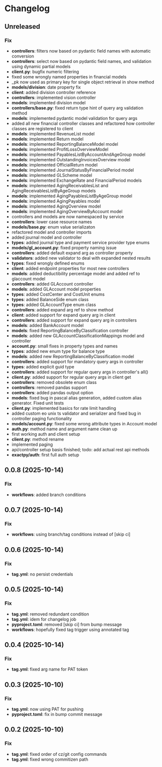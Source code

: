 # Changelog

## Unreleased

### Fix

- **controllers**: filters now based on pydantic field names with automatic conversion
- **controllers**: select now based on pydantic field names, and validation using dynamic partial models
- **client.py**: bugfix numeric filtering
- fixed some wrongly named properties in financial models
- _pk now used as primary key for single object retrieval in show method
- **models/division**: date property fix
- **client**: added division controller reference
- **controllers**: implemented vision controller
- **models**: implemented division model
- **controllers/base.py**: fixed return type hint of query arg validation method
- **models**: implemented pydantic model validation for query args
- added all new financial controller classes and refactored how controller classes are registered to client
- **models**: implemented RevenueList model
- **models**: implemented Return model
- **models**: implemented ReportingBalanceModel model
- **models**: implemented ProfitLossOverviewModel
- **models**: implemented PayablesListByAccountAndAgeGroup model
- **models**: implemented OutstandingInvoicesOverview model
- **models**: implemented OfficialReturn model
- **models**: implemented JournalStatusByFinancialPeriod model
- **models**: implemented GLScheme model
- **models**: implemented ExchangeRate and FinancialPeriod models
- **models**: implemented AgingReceivablesList and AgingReceivablesListByAgeGroup models
- **models**: implemented AgingPayablesListByAgeGroup model
- **models**: implemented AgingPayables model
- **models**: implemented AgingOverview model
- **models**: implemented AgingOverviewByAccount model
- controllers and models are now namespaced by service
- **controllers**: lower case resource names
- **models/base.py**: enum value serializaton
- refactored model and controller imports
- added journal model and controller
- **types**: added journal type and payment service provider type enums
- **models/gl_account.py**: fixed property naming issue
- **controllers**: added default expand arg as controller property
- **validators**: added new validator to deal with expanded nested results
- **types**: fixed wrongly defined enums
- **client**: added endpoint properties for most new controllers
- **models**: added deductibility percentage model and added ref to glaccount model
- **controllers**: added GLAccount controller
- **models**: added GLAccount model properties
- **types**: added CostCenter and CostUnit enums
- **types**: added BalanceSide enum class
- **types**: added GLAccountType enum class
- **controllers**: added expand arg ref to show method
- **client**: added support for expand query arg in client
- **controllers**: added support for expand query arg in controllers
- **models**: added BankAccount model
- **models**: fixed ReportingBalanceByClassification controller
- **models**: added new GLAccountClassificationMappings model and controller
- **account.py**: small fixes in property types and names
- **types**: added new enum type for balance type
- **models**: added new ReportingBalanceByClassification model
- **controllers**: added support for mandatory query args in controller
- **types**: added explicit guid type
- **controllers**: added support for regular query args in controller's all()
- **client.py**: added support for regular query args in client get
- **controllers**: removed obsolete enum class
- **controllers**: removed pandas support
- **controllers**: added pandas output option
- **models**: fixed bug in pascal alias generation, added custom alias generator. Fixed unit tests
- **client.py**: implemented basics for rate limit handling
- added custom eo unix ts validator and serializer and fixed bug in controller paging functionality
- **models/account.py**: fixed some wrong attribute types in Account model
- **auth.py**: method name and argument name clean up
- first working auth and client setup
- **client.py**: method rename
- implemented paging
- api/controller setup basis finished; todo: add actual rest api methods
- **exactpy/auth**: first full auth setup

## 0.0.8 (2025-10-14)

### Fix

- **workflows**: added branch conditions

## 0.0.7 (2025-10-14)

### Fix

- **workflows**: using branch/tag conditions instead of [skip ci]

## 0.0.6 (2025-10-14)

### Fix

- **tag.yml**: no persist credentials

## 0.0.5 (2025-10-14)

### Fix

- **tag.yml**: removed redundant condition
- **tag.yml**: idem for changelog job
- **pyproject.toml**: removed [skip ci] from bump message
- **workflows**: hopefully fixed tag trigger using annotated tag

## 0.0.4 (2025-10-14)

### Fix

- **tag.yml**: fixed arg name for PAT token

## 0.0.3 (2025-10-10)

### Fix

- **tag.yml**: now using PAT for pushing
- **pyproject.toml**: fix in bump commit message

## 0.0.2 (2025-10-10)

### Fix

- **tag.yml**: fixed order of cz/git config commands
- **tag.yml**: fixed wrong commitizen path
